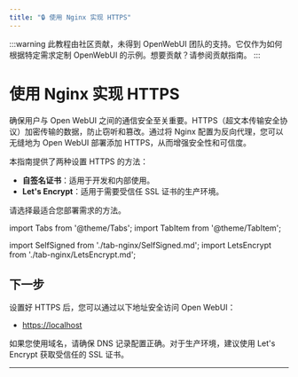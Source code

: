 ```yaml
---
title: "🔒 使用 Nginx 实现 HTTPS"
---
```


:::warning
此教程由社区贡献，未得到 OpenWebUI 团队的支持。它仅作为如何根据特定需求定制 OpenWebUI 的示例。想要贡献？请参阅贡献指南。
:::

# 使用 Nginx 实现 HTTPS

确保用户与 Open WebUI 之间的通信安全至关重要。HTTPS（超文本传输安全协议）加密传输的数据，防止窃听和篡改。通过将 Nginx 配置为反向代理，您可以无缝地为 Open WebUI 部署添加 HTTPS，从而增强安全性和可信度。

本指南提供了两种设置 HTTPS 的方法：

- **自签名证书**：适用于开发和内部使用。
- **Let's Encrypt**：适用于需要受信任 SSL 证书的生产环境。

请选择最适合您部署需求的方法。

import Tabs from '@theme/Tabs';
import TabItem from '@theme/TabItem';

import SelfSigned from './tab-nginx/SelfSigned.md';
import LetsEncrypt from './tab-nginx/LetsEncrypt.md';

<Tabs>
  <TabItem value="self-signed" label="自签名证书">
    <SelfSigned />
  </TabItem>

  <TabItem value="letsencrypt" label="Let's Encrypt">
    <LetsEncrypt />
  </TabItem>
</Tabs>

## 下一步

设置好 HTTPS 后，您可以通过以下地址安全访问 Open WebUI：

- [https://localhost](https://localhost)

如果您使用域名，请确保 DNS 记录配置正确。对于生产环境，建议使用 Let's Encrypt 获取受信任的 SSL 证书。

---
